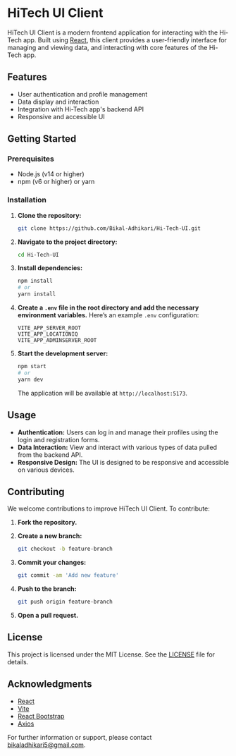 # HiTech UI Client

HiTech UI Client is a modern frontend application for interacting with the Hi-Tech app. Built using [React](https://reactjs.org/), this client provides a user-friendly interface for managing and viewing data, and interacting with core features of the Hi-Tech app.

## Features

- User authentication and profile management
- Data display and interaction
- Integration with Hi-Tech app's backend API
- Responsive and accessible UI

## Getting Started

### Prerequisites

- Node.js (v14 or higher)
- npm (v6 or higher) or yarn

### Installation

1. **Clone the repository:**

   ```bash
   git clone https://github.com/Bikal-Adhikari/Hi-Tech-UI.git
   ```

2. **Navigate to the project directory:**

   ```bash
   cd Hi-Tech-UI
   ```

3. **Install dependencies:**

   ```bash
   npm install
   # or
   yarn install
   ```

4. **Create a `.env` file in the root directory and add the necessary environment variables.** Here’s an example `.env` configuration:

   ```env
   VITE_APP_SERVER_ROOT
   VITE_APP_LOCATIONIQ
   VITE_APP_ADMINSERVER_ROOT
   ```

5. **Start the development server:**
   ```bash
   npm start
   # or
   yarn dev
   ```
   The application will be available at `http://localhost:5173`.

## Usage

- **Authentication:** Users can log in and manage their profiles using the login and registration forms.
- **Data Interaction:** View and interact with various types of data pulled from the backend API.
- **Responsive Design:** The UI is designed to be responsive and accessible on various devices.

## Contributing

We welcome contributions to improve HiTech UI Client. To contribute:

1. **Fork the repository.**
2. **Create a new branch:**

   ```bash
   git checkout -b feature-branch
   ```

3. **Commit your changes:**

   ```bash
   git commit -am 'Add new feature'
   ```

4. **Push to the branch:**

   ```bash
   git push origin feature-branch
   ```

5. **Open a pull request.**

## License

This project is licensed under the MIT License. See the [LICENSE](LICENSE) file for details.

## Acknowledgments

- [React](https://reactjs.org/)
- [Vite](https://vitejs.dev/)
- [React Bootstrap](https://react-bootstrap.github.io/)
- [Axios](https://axios-http.com/)

For further information or support, please contact [bikaladhikari5@gmail.com](mailto:bikaladhikari5@gmail.com).

